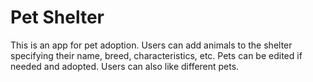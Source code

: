 <h1>Pet Shelter</h1>
<p>This is an app for pet adoption. Users can add animals to the shelter specifying their name, breed, characteristics, etc. Pets can be edited if needed and adopted. Users can also like different pets.  </p>
